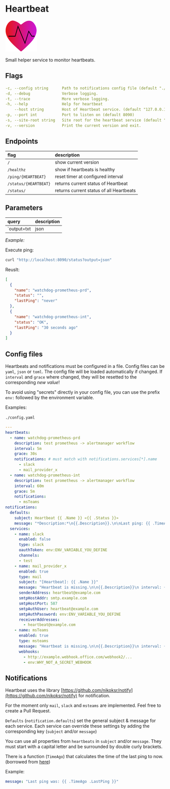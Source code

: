 # Heartbeat

![heartbeats.pn](.github/icons/heartbeats.png)

Small helper service to monitor heartbeats.

## Flags

```yaml
-c, --config string      Path to notifications config file (default "./config.yaml")
-d, --debug              Verbose logging.
-t, --trace              More verbose logging.
-h, --help               Help for heartbeat
    --host string        Host of Heartbeat service. (default "127.0.0.1")
-p, --port int           Port to listen on (default 8090)
-s, --site-root string   Site root for the heartbeat service (default "http://host:port")
-v, --version            Print the current version and exit.
```

## Endpoints

| flag                  | description                              |
| :-------------------- | :--------------------------------------- |
| `/`                   | show current version                     |
| `/healthz`            | show if heartbeats is healthy            |
| `/ping/{HEARTBEAT}`   | reset timer at configured interval       |
| `/status/{HEARTBEAT}` | returns current status of Heartbeat      |
| `/status/`            | returns current status of all Heartbeats |

## Parameters

| query       | description                                           |
| :---------- | :---------------------------------------------------- |
| `output=txt|json| yaml` | return server response in selected format |

*Example:*

Execute ping:

```sh
curl "http://localhost:8090/status?output=json"
```

Reuslt:

```json
[
  {
    "name": "watchdog-prometheus-prd",
    "status": "",
    "lastPing": "never"
  },
  {
    "name": "watchdog-prometheus-int",
    "status": "OK",
    "lastPing": "30 seconds ago"
  }
]
```

## Config files

Heartbeats and notifications must be configured in a file.
Config files can be `yaml`, `json` or `toml`. The config file will be loaded automatically if changed.
If `interval` and `grace` where changed, they will be resetted to the corresponding *new value*!

To avoid using "secrets" directly in your config file, you can use the prefix `env:` followed by the environment variable.

Examples:

`./config.yaml`

```yaml
---
heartbeats:
  - name: watchdog-prometheus-prd
    description: test prometheus -> alertmanager workflow
    interval: 5m
    grace: 30s
    notifications: # must match with notifications.services[*].name
      - slack
      - mail_provider_x
  - name: watchdog-prometheus-int
    description: test prometheus -> alertmanager workflow
    interval: 60m
    grace: 5m
    notifications:
      - msTeams
notifications:
  defaults:
    subject: Heartbeat {{ .Name }} «{{ .Status }}»
    message: "*Description:*\n{{.Description}}.\n\nLast ping: {{ .TimeAgo .LastPing }}"
  services:
    - name: slack
      enabled: false
      type: slack
      oauthToken: env:ENV_VARIABLE_YOU_DEFINE
      channels:
      - test
    - name: mail_provider_x
      enabled: true
      type: mail
      subject: "[Heartbeat]: {{ .Name }}"
      message: "Heartbeat is missing.\n\n{{.Description}}\n interval: {{.Interval}}, grace: {{.Grace}}\nPlease check your sending service!"
      senderAddress: heartbeat@example.com
      smtpHostAddr: smtp.example.com
      smtpHostPort: 587
      smtpAuthUser: heartbeat@example.com
      smtpAuthPassword: env:ENV_VARIABLE_YOU_DEFINE
      receiverAddresses:
        - heartbeat@example.com
    - name: msTeams
      enabled: true
      type: msteams
      message: "Heartbeat is missing.\n\n{{.Description}}\n interval: {{.Interval}}, grace: {{.Grace}}\nPlease check your sending service!"
      webhooks:
        - http://example.webhook.office.com/webhook2/...
        - env:WHY_NOT_A_SECRET_WEBHOOK
```

## Notifications

Heartbeat uses the library [https://github.com/nikoksr/notify](https://github.com/nikoksr/notify) for notification.

For the moment only `mail`, `slack` and `msteams` are implemented. Feel free to create a Pull Request.

`Defaults` (`notification.defaults`) set the general subject & message for each service.
Each service can override these settings by adding the corresponding key (`subject` and/or `message`)

You can use all properties from `heartbeats` in `subject` and/or `message`. They must start with a capital letter and be surrounded by double curly brackets.

There is a function (`TimeAgo`) that calculates the time of the last ping to now. (borrowed from [here](https://github.com/xeonx/timeago/))

Example:

```yaml
message: "Last ping was: {{ .TimeAgo .LastPing }}"
```
